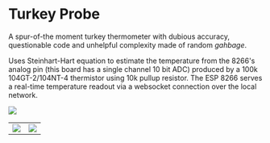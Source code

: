 # Turkey Probe

A spur-of-the moment turkey thermometer with dubious accuracy, questionable code and unhelpful complexity made of random *gahbage*. 

Uses Steinhart-Hart equation to estimate the temperature from the 8266's analog pin (this board has a single channel 10 bit ADC) produced by a 100k 104GT-2/104NT-4 thermistor using 10k pullup resistor.  The ESP 8266 serves a real-time temperature readout via a websocket connection over the local network.  


![]("./media/Version0_Animated.gif")




|||
|--|--|
|![]("./media/esp_Turkey.jpeg")|![]("./media/VtestESP.jpeg")|
